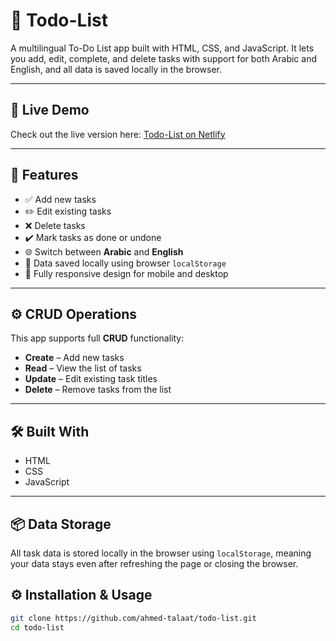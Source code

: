 # 📝 Todo-List
A multilingual To-Do List app built with HTML, CSS, and JavaScript. It lets you add, edit, complete, and delete tasks with support for both Arabic and English, and all data is saved locally in the browser.

---

## 🔗 Live Demo
Check out the live version here: [Todo-List on Netlify](https://moonlit-sprinkles-334006.netlify.app/)

---

## 🌟 Features

- ✅ Add new tasks  
- ✏️ Edit existing tasks  
- ❌ Delete tasks  
- ✔️ Mark tasks as done or undone  
- 🌐 Switch between **Arabic** and **English**  
- 💾 Data saved locally using browser `localStorage`  
- 📱 Fully responsive design for mobile and desktop

---

## ⚙️ CRUD Operations

This app supports full **CRUD** functionality:

- **Create** – Add new tasks  
- **Read** – View the list of tasks  
- **Update** – Edit existing task titles  
- **Delete** – Remove tasks from the list

---

## 🛠️ Built With
- HTML
- CSS
- JavaScript

---

## 📦 Data Storage
All task data is stored locally in the browser using `localStorage`, meaning your data stays even after refreshing the page or closing the browser.

## ⚙️ Installation & Usage

   ```bash
   git clone https://github.com/ahmed-talaat/todo-list.git
   cd todo-list
